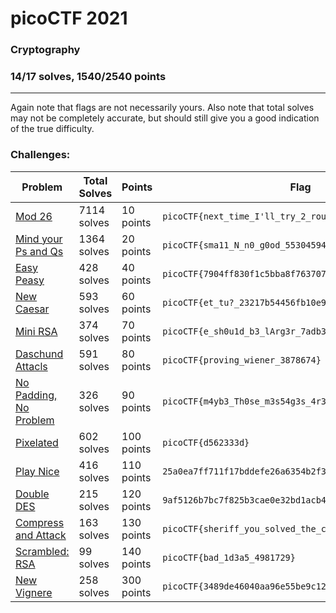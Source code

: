# picoCTF 2021

### Cryptography
### 14/17 solves, 1540/2540 points
---
Again note that flags are not necessarily yours. Also note that total solves may not be completely accurate, but should still give you a good indication of the true difficulty.

### Challenges:

|Problem |Total Solves|Points|Flag|
|---------|------|------|-------|
|[Mod 26](Mod%2026)|7114 solves|10 points|`picoCTF{next_time_I'll_try_2_rounds_of_rot13_hWqFsgzu}`|
|[Mind your Ps and Qs](Mind%20your%20Ps%20and%20Qs)|1364 solves|20 points|`picoCTF{sma11_N_n0_g0od_55304594}`|
|[Easy Peasy](Easy%20Peasy)|428 solves|40 points|`picoCTF{7904ff830f1c5bba8f763707247ba3e1}`|
|[New Caesar](New%20Caesar)|593 solves|60 points|`picoCTF{et_tu?_23217b54456fb10e908b5e87c6e89156}`|
|[Mini RSA](Mini%20RSA)|374 solves|70 points|`picoCTF{e_sh0u1d_b3_lArg3r_7adb35b1}`|
|[Daschund Attacls](Daschund%20Attacks)|591 solves|80 points|`picoCTF{proving_wiener_3878674}`|
|[No Padding, No Problem](No%20Padding,%20No%20Problem)|326 solves|90 points|`picoCTF{m4yb3_Th0se_m3s54g3s_4r3_difurrent_1772735}`|
|[Pixelated](Pixelated)|602 solves|100 points|`picoCTF{d562333d}`|
|[Play Nice](Play%20Nice)|416 solves|110 points|`25a0ea7ff711f17bddefe26a6354b2f3`|
|[Double DES](Double%20DES)|215 solves|120 points|`9af5126b7bc7f825b3cae0e32bd1acb4`|
|[Compress and Attack](Compress%20and%20Attack)|163 solves|130 points|`picoCTF{sheriff_you_solved_the_crime}`|
|[Scrambled: RSA](Scrambled%20RSA)|99 solves|140 points|`picoCTF{bad_1d3a5_4981729}`|
|[New Vignere](New%20Vignere)|258 solves|300 points|`picoCTF{3489de46040aa96e55be9c1251172676}`|
